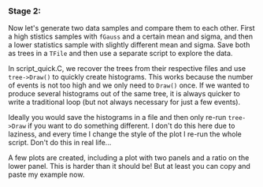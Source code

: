### Stage 2:

Now let's generate two data samples and compare them to each other. First a high stistics samples with `fGauss` and a certain mean and sigma, and then a lower statistics sample with slightly different mean and sigma. Save both as trees in a `TFile` and then use a separate script to explore the data.

In script_quick.C, we recover the trees from their respective files and use `tree->Draw()` to quickly create histograms. This works because the number of events is not too high and we only need to `Draw()` once. If we wanted to produce several histograms out of the same tree, it is always quicker to write a traditional loop (but not always necessary for just a few events).

Ideally you would save the histograms in a file and then only re-run `tree->Draw` if you want to do something different. I don't do this here due to laziness, and every time I change the style of the plot I re-run the whole script. Don't do this in real life...

A few plots are created, including a plot with two panels and a ratio on the lower panel. This is harder than it should be! But at least you can copy and paste my example now.